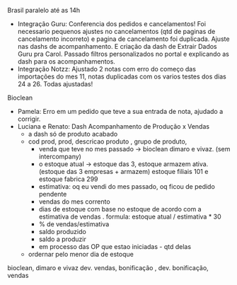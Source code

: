 Brasil paralelo até as 14h
- Integração Guru: Conferencia dos pedidos e cancelamentos! Foi necessario pequenos ajustes no cancelamentos (qtd de paginas de cancelamento incorreto) e pagina de cancelamento foi duplicada. Ajuste nas dashs de acompanhamento. E criação da dash de Extrair Dados Guru pra Carol. Passado filtros personalizados no portal e explicando as dash para os acompanhamentos.
- Integração Notzz: Ajustado 2 notas com erro do começo das importações do mes 11, notas duplicadas com os varios testes dos dias 24 a 26. Todas ajustadas!

Bioclean
- Pamela: Erro em um pedido que teve a sua entrada de nota, ajudado a corrigir.
- Luciana e Renato: Dash Acompanhamento de Produção x Vendas
	- a dash só de produto acabado
	- cod prod, prod, descricao produto , grupo de produto, 
		- venda que teve no mes passado → bioclean dimaro e vivaz. (sem intercompany)
		- o estoque atual → estoque das 3, estoque armazem ativa. (estoque das 3 empresas + armazem) estoque filiais 101 e estoque fabrica 299
		- estimativa:  oq eu vendi do mes passado, oq ficou de pedido pendente
		- vendas do mes corrento
		- dias de estoque com base no estoque de acordo com a estimativa de vendas . formula: estoque atual / estimativa * 30
		- % de vendas/estimativa
		- saldo produzido
		- saldo a produzir
		- em processo das OP que estao iniciadas - qtd delas
	- ordernar pelo menor dia de estoque


bioclean, dimaro e vivaz
dev. vendas, bonificação , dev. bonificação, vendas